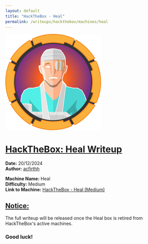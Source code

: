 ```yaml
---
layout: default
title: "HackTheBox - Heal"
permalink: /writeups/hackthebox/machines/heal
---
```


![HackTheBox: Heal (Medium)](images/heal.png)
<h1><ins>HackTheBox: Heal Writeup</ins></h1>

**Date:** 20/12/2024\
**Author:** [acfirthh](https://github.com/acfirthh)

**Machine Name:** Heal\
**Difficulty:** Medium\
**Link to Machine:** [HackTheBox - Heal (Medium)](https://app.hackthebox.com/machines/Heal)

<h2><ins>Notice:</ins></h2>
The full writeup will be released once the Heal box is retired from HackTheBox's active machines.

### Good luck!
